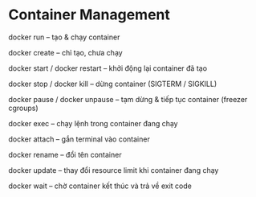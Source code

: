 # Container Management
docker run – tạo & chạy container

docker create – chỉ tạo, chưa chạy

docker start / docker restart – khởi động lại container đã tạo

docker stop / docker kill – dừng container (SIGTERM / SIGKILL)

docker pause / docker unpause – tạm dừng & tiếp tục container (freezer cgroups)

docker exec – chạy lệnh trong container đang chạy

docker attach – gắn terminal vào container

docker rename – đổi tên container

docker update – thay đổi resource limit khi container đang chạy

docker wait – chờ container kết thúc và trả về exit code

